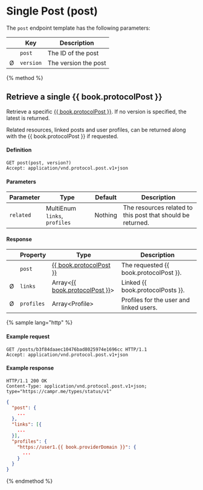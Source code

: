 # Single Post \(post\)

The `post` endpoint template has the following parameters:

| | Key       | Description          |
|-| --------- | -------------------- |
| | `post`    | The ID of the post   |
|Ø| `version` | The version the post |

{% method %}
## Retrieve a single {{ book.protocolPost }}

Retrieve a specific  [{{ book.protocolPost }}](/model-reference/post-envelope).
If no version is specified, the latest is returned.

Related resources, linked posts and user profiles, can be returned along with the {{ book.protocolPost }} if requested.

#### Definition

```
GET post(post, version?)
Accept: application/vnd.protocol.post.v1+json
```

#### Parameters

| Parameter | Type                          | Default | Description                                                 |
| --------- | ----------------------------- | ------- | ----------------------------------------------------------- |
| `related` | MultiEnum `links`, `profiles` | Nothing | The resources related to this post that should be returned. |

#### Response

| | Property   | Type                                                                   | Description                             |
|-| ---------- | ---------------------------------------------------------------------- | --------------------------------------- |
| | `post`     | [{{ book.protocolPost }}](/model-reference/post-envelope)              | The requested {{ book.protocolPost }}.  |
|Ø| `links`    | Array&lt;[{{ book.protocolPost }}](/model-reference/post-envelope)&gt; | Linked {{ book.protocolPosts }}.        |
|Ø| `profiles` | Array&lt;Profile&gt;                                                   | Profiles for the user and linked users. |

{% sample lang="http" %}
#### Example request

```
GET /posts/b3f84daaec10476bad8025974e1696cc HTTP/1.1
Accept: application/vnd.protocol.post.v1+json
```

#### Example response

```
HTTP/1.1 200 OK
Content-Type: application/vnd.protocol.post.v1+json; type="https://campr.me/types/status/v1"
```

```json
{
  "post": {
    ...
  },
  "links": [{
    ...
  }],
  "profiles": {
    "https://user1.{{ book.providerDomain }}": {
      ...
    }
  }
}
```
{% endmethod %}
